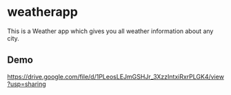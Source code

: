 # weatherapp
This is a Weather app which gives you all weather information about any city.
## Demo
https://drive.google.com/file/d/1PLeosLEJmGSHJr_3XzzIntxiRxrPLGK4/view?usp=sharing
